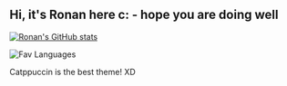 ## Hi, it's Ronan here c: - hope you are doing well


[![Ronan's GitHub stats](https://github-readme-stats.vercel.app/api?username=ronanpjr&theme=catppuccin_mocha)](https://github.com/anuraghazra/github-readme-stats)

![Fav Languages](https://github-readme-stats.vercel.app/api/top-langs/?username=ronanpjr&theme=catppucin_mocha&layout=compact&langs_count=4)

Catppuccin is the best theme! XD
<!--
**ronanpjr/ronanpjr** is a ✨ _special_ ✨ repository because its `README.md` (this file) appears on your GitHub profile.

Here are some ideas to get you started:

- 🔭 I’m currently working on ...https://github.com/ronanpjr/ronanpjr/edit/main/README.md
- 🌱 I’m currently learning ...
- 👯 I’m looking to collaborate on ...
- 🤔 I’m looking for help with ...
- 💬 Ask me about ...
- 📫 How to reach me: ...
- 😄 Pronouns: ...
- ⚡ Fun fact: ...
-->
